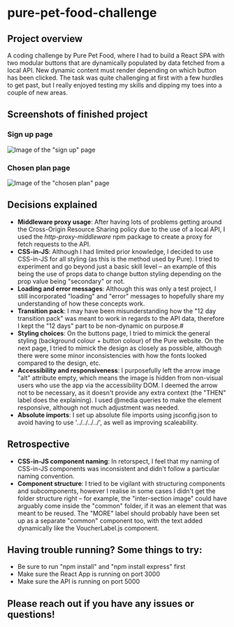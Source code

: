 ﻿# pure-pet-food-challenge
## Project overview
A coding challenge by Pure Pet Food, where I had to build a React SPA with two modular buttons that are dynamically populated by data fetched from a local API. New dynamic content must render depending on which button has been clicked. The task was quite challenging at first with a few hurdles to get past, but I really enjoyed testing my skills and dipping my toes into a couple of new areas.

## Screenshots of finished project
### Sign up page
![Image of the "sign up" page](https://willisdyson.pages.dev/images/ppf-main.png)

### Chosen plan page
![Image of the "chosen plan" page](https://willisdyson.pages.dev/images/ppf-sub.png)

## Decisions explained
- **Middleware proxy usage**: After having lots of problems getting around the Cross-Origin Resource Sharing policy due to the use of a local API, I used the _http-proxy-middleware_ npm package to create a proxy for fetch requests to the API. 
- **CSS-in-JS**: Although I had limited prior knowledge, I decided to use CSS-in-JS for all styling (as this is the method used by Pure). I tried to experiment and go beyond just a basic skill level – an example of this being the use of props data to change button styling depending on the prop value being "secondary" or not.
- **Loading and error messages**: Although this was only a test project, I still incorporated "loading" and "error" messages to hopefully share my understanding of how these concepts work.
- **Transition pack**: I may have been misunderstanding how the "12 day transition pack" was meant to work in regards to the API data, therefore I kept the "12 days" part to be non-dynamic on purpose.#
- **Styling choices**: On the buttons page, I tried to mimick the general styling (background colour + button colour) of the Pure website. On the next page, I tried to mimick the design as closely as possible, although there were some minor inconsistencies with how the fonts looked compared to the design, etc.
- **Accessibility and responsiveness**: I purposefully left the arrow image "alt" attribute empty, which means the image is hidden from non-visual users who use the app via the accessibility DOM. I deemed the arrow not to be necessary, as it doesn't provide any extra context (the "THEN" label does the explaining). I used @media queries to make the element responsive, although not much adjustment was needed.
- **Absolute imports**: I set up absolute file imports using jsconfig.json to avoid having to use '../../../../', as well as improving scaleability.

## Retrospective
- **CSS-in-JS component naming**: In retorspect, I feel that my naming of CSS-in-JS components was inconsistent and didn't follow a particular naming convention.
- **Component structure**: I tried to be vigilant with structuring components and subcomponents, however I realise in some cases I didn't get the folder structure right – for example, the "inter-section image" could have arguably come inside the "common" folder, if it was an element that was meant to be reused. The "MORE" label should probably have been set up as a separate "common" component too, with the text added dynamically like the VoucherLabel.js component.

## Having trouble running? Some things to try:
- Be sure to run "npm install" and "npm install express" first
- Make sure the React App is running on port 3000
- Make sure the API is running on port 5000

## Please reach out if you have any issues or questions!
